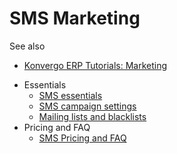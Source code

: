 # SMS Marketing

<div class="alert alert-secondary">
<p class="alert-title">
See also</p><ul>
<li><p><a href="https://www.odoo.com/slides/marketing-27">Konvergo ERP Tutorials: Marketing</a></p></li>
</ul>
</div>

  * Essentials
    * [SMS essentials](sms_marketing/essentials/sms_essentials)
    * [SMS campaign settings](sms_marketing/essentials/sms_campaign_settings)
    * [Mailing lists and blacklists](sms_marketing/essentials/mailing_lists_blacklists)
  * Pricing and FAQ
    * [SMS Pricing and FAQ](sms_marketing/pricing/pricing_and_faq)

